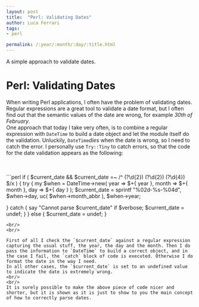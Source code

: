 ```yaml
---
layout: post
title:  "Perl: Validating Dates"
author: Luca Ferrari
tags:
- perl

permalink: /:year/:month/:day/:title.html
---
```

A simple approach to validate dates.

# Perl: Validating Dates

When writing Perl applications, I often have the problem of validating dates.
<br/>
Regular expressions are a great tool to validate a date format, but I often find out that the semantic values of the date are wrong, for example *30th of February*.
<br/>
One approach that today I take very often, is to combine a regular expression with `DateTime` to build a date object and let the module itself do the validation. Unluckily, `DateTime`*die*s when the date is wrong, so I need to catch the error. I personally use `Try::Tiny` to catch errors, so that the code for the date validation appears as the following:

<br/>
<br/>
```perl
if ( $current_date && $current_date =~ /^ (?<day>\d{2}) (?<month>\d{2}) (?<year>\d{4}) $/x ) {
 try {
     my $when = DateTime->new( year => $+{ year }, month => $+{ month }, day => $+{ day } );
     $current_date = sprintf "%02d-%s-%04d", $when->day, uc( $when->month_abbr ), $when->year;

 }
 catch {
     say "Cannot parse $current_date" if $verbose;
     $current_date = undef;
 }
}
else {
 $current_date = undef;
}
```
<br/>
<br/>

First of all I check the `$current_date` against a regular expression capturing the usual stuff, the year, the day and the month. Then I do pass the information to `DateTime` to build a correct object, and in the case I fail, the `catch` block of code is executed. Otherwise I do format the date in the way I need.
In all other cases, the `$current_date` is set to an undefined value to indicate the date is extremely wrong.
<br/>
<br/>
It is surely possible to make the above piece of code nicer and shorter, but it is shown as it is just to show to you the main concept of how to correctly parse dates.

